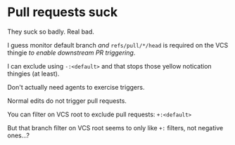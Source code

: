 # Pull requests suck

They suck so badly. Real bad.

I guess monitor default branch _and_ `refs/pull/*/head` is required on the VCS thingie _to enable downstream PR triggering_.

I can exclude using `-:<default>` and that stops those yellow notication thingies (at least).

Don't actually need agents to exercise triggers.

Normal edits do not trigger pull requests.

You can filter on VCS root to exclude pull requests: `+:<default>`

But that branch filter on VCS root seems to only like `+:` filters, not negative ones...?
